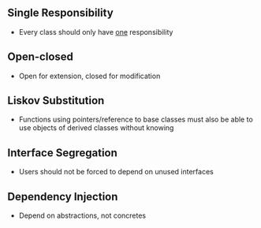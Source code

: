 ## **S**ingle Responsibility 
- Every class should only have <u>one</u> responsibility
## **O**pen-closed 
- Open for extension, closed for modification
## **L**iskov Substitution 
> 
- Functions using pointers/reference to base classes must also be able to use objects of derived classes without knowing
## **I**nterface Segregation 
- Users should not be forced to depend on unused interfaces
## **D**ependency Injection
- Depend on abstractions, not concretes